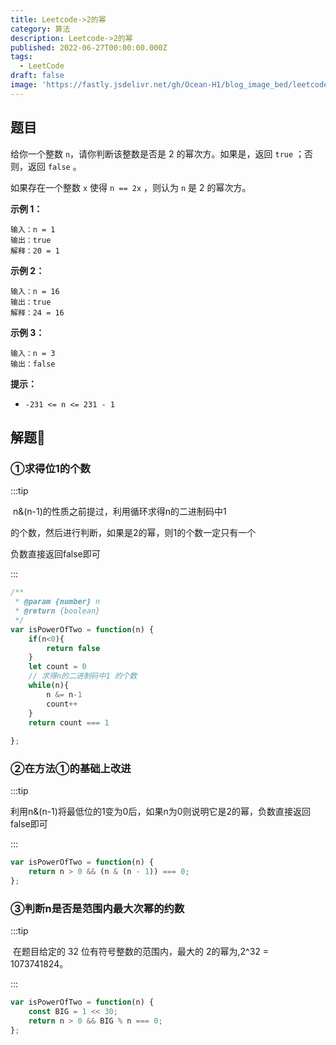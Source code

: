 ```yaml
---
title: Leetcode->2的幂
category: 算法
description: Leetcode->2的幂
published: 2022-06-27T00:00:00.000Z
tags:
  - LeetCode
draft: false
image: 'https://fastly.jsdelivr.net/gh/Ocean-H1/blog_image_bed/leetcode.png'
---
```


## 题目

给你一个整数 `n`，请你判断该整数是否是 2 的幂次方。如果是，返回 `true` ；否则，返回 `false` 。

如果存在一个整数 `x` 使得 `n == 2x` ，则认为 `n` 是 2 的幂次方。

**示例 1：**

```
输入：n = 1
输出：true
解释：20 = 1
```

**示例 2：**

```
输入：n = 16
输出：true
解释：24 = 16
```

**示例 3：**

```
输入：n = 3
输出：false
```

**提示：**

- `-231 <= n <= 231 - 1`

##  解题:key:

### ①求得位1的个数

:::tip

​	n&(n-1)的性质之前提过，利用循环求得n的二进制码中1

的个数，然后进行判断，如果是2的幂，则1的个数一定只有一个

负数直接返回false即可

:::

```javascript
/**
 * @param {number} n
 * @return {boolean}
 */
var isPowerOfTwo = function(n) {
    if(n<0){
        return false
    }
    let count = 0
    // 求得n的二进制码中1 的个数
    while(n){
        n &= n-1
        count++
    }
    return count === 1
    
};
```

### ②在方法①的基础上改进

:::tip

​	利用n&(n-1)将最低位的1变为0后，如果n为0则说明它是2的幂，负数直接返回false即可

:::

```javascript
var isPowerOfTwo = function(n) {
    return n > 0 && (n & (n - 1)) === 0;
};
```

### ③判断n是否是范围内最大次幂的约数

:::tip

​	在题目给定的 32 位有符号整数的范围内，最大的 2的幂为,2^32 = 1073741824。

:::

```javascript
var isPowerOfTwo = function(n) {
    const BIG = 1 << 30;
    return n > 0 && BIG % n === 0;
};
```

